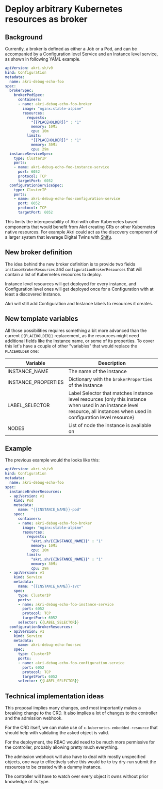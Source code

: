 # Deploy arbitrary Kubernetes resources as broker

## Background

Currently, a broker is defined as either a Job or a Pod, and can be accompanied by a Configuration level Service and an Instance level service, as shown in following YAML example.

```yaml
apiVersion: akri.sh/v0
kind: Configuration
metadata:
  name: akri-debug-echo-foo
spec:
  brokerSpec:
    brokerPodSpec:
      containers:
      - name: akri-debug-echo-foo-broker
        image: "nginx:stable-alpine"
        resources:
          requests:
            "{{PLACEHOLDER}}" : "1"
            memory: 10Mi
            cpu: 10m
          limits:
            "{{PLACEHOLDER}}" : "1"
            memory: 30Mi
            cpu: 29m
  instanceServiceSpec:
    type: ClusterIP
    ports:
    - name: akri-debug-echo-foo-instance-service
      port: 6052
      protocol: TCP
      targetPort: 6052
  configurationServiceSpec:
    type: ClusterIP
    ports:
    - name: akri-debug-echo-foo-configuration-service
      port: 6052
      protocol: TCP
      targetPort: 6052
```

This limits the interoperability of Akri with other Kubernetes based components that would benefit from Akri creating CRs or other Kubernetes native resources.
For example Akri could act as the discovery component of a larger system that leverage Digital Twins with [Shifu](https://shifu.dev/).

## New broker definition

The idea behind the new broker definition is to provide two fields `instanceBrokerResources` and `configurationBrokerResources` that will contain a list of Kubernetes resources to deploy.

Instance level resources will get deployed for every instance, and Configuration level ones will get deployed once for a Configuration with at least a discovered Instance.

Akri will still add Configuration and Instance labels to resources it creates.

## New template variables

All those possibilities requires something a bit more advanced than the current `{{PLACEHOLDER}}` replacement, as the resources might need additional fields like the Instance name, or some of its properties.
To cover this let's have a couple of other "variables" that would replace the `PLACEHOLDER` one:

| Variable | Description |
| -------- | ----------- |
| INSTANCE_NAME | The name of the instance |
| INSTANCE_PROPERTIES | Dictionary with the `brokerProperties` of the Instance |
| LABEL_SELECTOR | Label Selector that matches instance level resources (only this instance when used in an instance level resource, all instances when used in configuration level resource)|
| NODES | List of node the instance is available on |

## Example

The previous example would the looks like this:

```yaml
apiVersion: akri.sh/v0
kind: Configuration
metadata:
  name: akri-debug-echo-foo
spec:
  instanceBrokerResources:
  - apiVersion: v1
    kind: Pod
    metadata:
      name: "{{INSTANCE_NAME}}-pod"
    spec:
      containers:
      - name: akri-debug-echo-foo-broker
        image: "nginx:stable-alpine"
        resources:
          requests:
            "akri.sh/{{INSTANCE_NAME}}" : "1"
            memory: 10Mi
            cpu: 10m
          limits:
            "akri.sh/{{INSTANCE_NAME}}" : "1"
            memory: 30Mi
            cpu: 29m
  - apiVersion: v1
    kind: Service
    metadata:
      name: "{{INSTANCE_NAME}}-svc"
    spec:
      type: ClusterIP
      ports:
      - name: akri-debug-echo-foo-instance-service
        port: 6052
        protocol: TCP
        targetPort: 6052
      selector: {{LABEL_SELECTOR}}
  configurationBrokerResources:
  - apiVersion: v1
    kind: Service
    metadata:
      name: akri-debug-echo-foo-svc
    spec:
      type: ClusterIP
      ports:
      - name: akri-debug-echo-foo-configuration-service
        port: 6052
        protocol: TCP
        targetPort: 6052
      selector: {{LABEL_SELECTOR}}
```

## Technical implementation ideas

This proposal implies many changes, and most importantly makes a breaking change to the CRD. It also implies a lot of changes to the controller and the admission webhook.

For the CRD itself, we can make use of `x-kubernetes-embedded-resource` that should help with validating the asked object is valid.

For the deployment, the RBAC would need to be much more permissive for the controller, probably allowing pretty much everything.

The admission webhook will also have to deal with mostly unspecified objects, one way to effectively solve this would be to try dry-run submit the resources to be created with a dummy instance.

The controller will have to watch over every object it owns without prior knowledge of its type.
